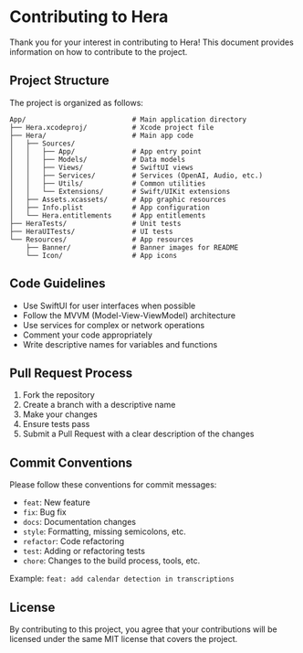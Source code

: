 # Contributing to Hera

Thank you for your interest in contributing to Hera! This document provides information on how to contribute to the project.

## Project Structure

The project is organized as follows:

```
App/                          # Main application directory
├── Hera.xcodeproj/           # Xcode project file
├── Hera/                     # Main app code
│   ├── Sources/
│   │   ├── App/              # App entry point
│   │   ├── Models/           # Data models
│   │   ├── Views/            # SwiftUI views
│   │   ├── Services/         # Services (OpenAI, Audio, etc.)
│   │   ├── Utils/            # Common utilities
│   │   └── Extensions/       # Swift/UIKit extensions
│   ├── Assets.xcassets/      # App graphic resources
│   ├── Info.plist            # App configuration
│   └── Hera.entitlements     # App entitlements
├── HeraTests/                # Unit tests
├── HeraUITests/              # UI tests
└── Resources/                # App resources
    ├── Banner/               # Banner images for README
    └── Icon/                 # App icons
```

## Code Guidelines

- Use SwiftUI for user interfaces when possible
- Follow the MVVM (Model-View-ViewModel) architecture
- Use services for complex or network operations
- Comment your code appropriately
- Write descriptive names for variables and functions

## Pull Request Process

1. Fork the repository
2. Create a branch with a descriptive name
3. Make your changes
4. Ensure tests pass
5. Submit a Pull Request with a clear description of the changes

## Commit Conventions

Please follow these conventions for commit messages:

- `feat`: New feature
- `fix`: Bug fix
- `docs`: Documentation changes
- `style`: Formatting, missing semicolons, etc.
- `refactor`: Code refactoring
- `test`: Adding or refactoring tests
- `chore`: Changes to the build process, tools, etc.

Example: `feat: add calendar detection in transcriptions`

## License

By contributing to this project, you agree that your contributions will be licensed under the same MIT license that covers the project. 